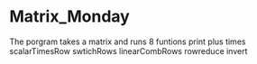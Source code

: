 # Matrix_Monday
The porgram takes a matrix and runs 8 funtions 
print 
plus 
times
scalarTimesRow
swtichRows
linearCombRows
rowreduce
invert
